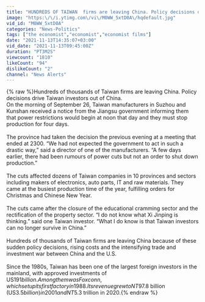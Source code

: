 ```yaml
---
title: "HUNDREDS OF TAIWAN  firms are leaving China. Policy decisions drive Taiwan investors out of China."
image: "https:\/\/i.ytimg.com\/vi\/M0WW_5xtD0A\/hqdefault.jpg"
vid_id: "M0WW_5xtD0A"
categories: "News-Politics"
tags: ["the economist","economist","economist films"]
date: "2021-11-13T14:35:07+03:00"
vid_date: "2021-11-13T09:45:00Z"
duration: "PT3M2S"
viewcount: "1810"
likeCount: "94"
dislikeCount: "2"
channel: "News Alerts"
---
```

{% raw %}Hundreds of thousands of Taiwan firms are leaving China. Policy decisions drive Taiwan investors out of China.<br />On the morning of September 26, Taiwan manufacturers in Suzhou and Kunshan received a notice from the Jiangsu government informing them that power restrictions would begin at noon that day and they must stop production for four days.<br /><br />The province had taken the decision the previous evening at a meeting that ended at 2300. “We had not expected the government to act in such a drastic way,” said a director of one of the manufacturers. “A few days earlier, there had been rumours of power cuts but not an order to shut down production.”<br /><br />The cuts affected dozens of Taiwan companies in 10 provinces and sectors including makers of electronics, auto parts, IT and raw materials. They came at the busiest production time of the year, fulfilling orders for Christmas and Chinese New Year.<br /><br />The cuts came after the closure of the educational cramming sector and the rectification of the property sector. “I do not know what Xi Jinping is thinking.” said one Taiwan investor. “What I do know is that Taiwan investors can no longer survive in China.”<br /><br />Hundreds of thousands of Taiwan firms are leaving China because of these sudden policy decisions, rising costs and the intensifying trade and investment war between China and the U.S.<br /><br />Since the 1980s, Taiwan has been one of the largest foreign investors in the mainland, with approved investments of US$191 billion. Among them was Foxconn, which set up its first factory in 1988. Its revenue grew to NT$97.8 billion (US$3.5 billion) in 2001 and NT$5.3 trillion in 2020.{% endraw %}
